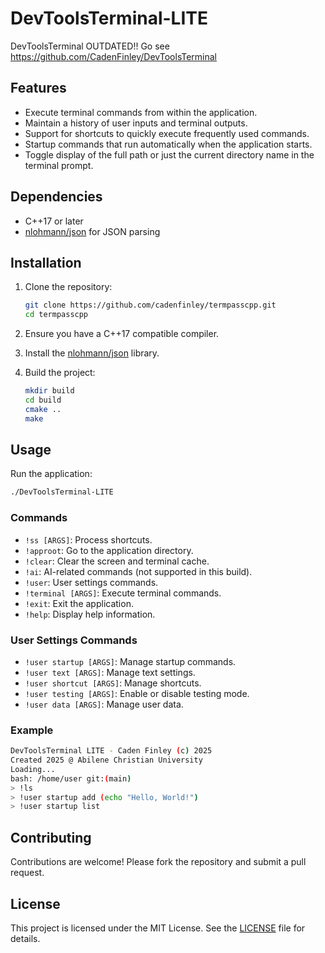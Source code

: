# DevToolsTerminal-LITE

DevToolsTerminal OUTDATED!! Go see https://github.com/CadenFinley/DevToolsTerminal

## Features

- Execute terminal commands from within the application.
- Maintain a history of user inputs and terminal outputs.
- Support for shortcuts to quickly execute frequently used commands.
- Startup commands that run automatically when the application starts.
- Toggle display of the full path or just the current directory name in the terminal prompt.

## Dependencies

- C++17 or later
- [nlohmann/json](https://github.com/nlohmann/json) for JSON parsing

## Installation

1. Clone the repository:
    ```sh
    git clone https://github.com/cadenfinley/termpasscpp.git
    cd termpasscpp
    ```

2. Ensure you have a C++17 compatible compiler.

3. Install the [nlohmann/json](https://github.com/nlohmann/json) library.

4. Build the project:
    ```sh
    mkdir build
    cd build
    cmake ..
    make
    ```

## Usage

Run the application:
```sh
./DevToolsTerminal-LITE
```

### Commands

- `!ss [ARGS]`: Process shortcuts.
- `!approot`: Go to the application directory.
- `!clear`: Clear the screen and terminal cache.
- `!ai`: AI-related commands (not supported in this build).
- `!user`: User settings commands.
- `!terminal [ARGS]`: Execute terminal commands.
- `!exit`: Exit the application.
- `!help`: Display help information.

### User Settings Commands

- `!user startup [ARGS]`: Manage startup commands.
- `!user text [ARGS]`: Manage text settings.
- `!user shortcut [ARGS]`: Manage shortcuts.
- `!user testing [ARGS]`: Enable or disable testing mode.
- `!user data [ARGS]`: Manage user data.

### Example

```sh
DevToolsTerminal LITE - Caden Finley (c) 2025
Created 2025 @ Abilene Christian University
Loading...
bash: /home/user git:(main)
> !ls
> !user startup add (echo "Hello, World!")
> !user startup list
```

## Contributing

Contributions are welcome! Please fork the repository and submit a pull request.

## License

This project is licensed under the MIT License. See the [LICENSE](LICENSE) file for details.
